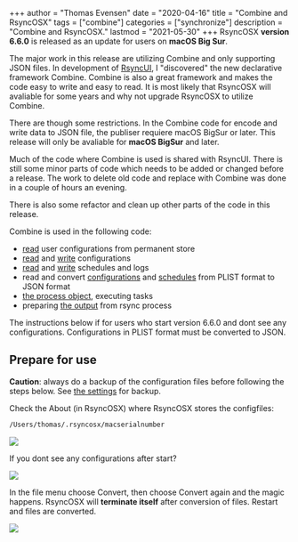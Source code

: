 +++
author = "Thomas Evensen"
date = "2020-04-16"
title =  "Combine and RsyncOSX"
tags = ["combine"]
categories = ["synchronize"]
description = "Combine and RsyncOSX."
lastmod = "2021-05-30"
+++
RsyncOSX **version 6.6.0** is released as an update for users on **macOS Big Sur**.

The major work in this release are utilizing Combine and only supporting JSON files. In development of [RsyncUI](https://github.com/rsyncOSX/RsyncUI), I "discovered" the new declarative framework Combine. Combine is also a great framework and makes the code easy to write and easy to read. It is most likely that RsyncOSX will avaliable for some years and why not upgrade RsyncOSX to utilize Combine.

There are though some restrictions. In the Combine code for encode and write data to JSON file, the publiser requiere macOS BigSur or later. This release will only be avaliable for **macOS BigSur** and later.

Much of the code where Combine is used is shared with RsyncUI. There is still some minor parts of code which needs to be added or changed before a release. The work to delete old code and replace with Combine was done in a couple of hours an evening.

There is also some refactor and clean up other parts of the code in this release.

Combine is used in the following code:

- [read](https://github.com/rsyncOSX/RsyncOSX/blob/master/RsyncOSX/ReadUserConfigurationPLIST.swift) user configurations from permanent store
- [read](https://github.com/rsyncOSX/RsyncOSX/blob/master/RsyncOSX/ReadConfigurationJSON.swift) and [write](https://github.com/rsyncOSX/RsyncOSX/blob/master/RsyncOSX/WriteConfigurationJSON.swift) configurations
- [read](https://github.com/rsyncOSX/RsyncOSX/blob/master/RsyncOSX/ReadScheduleJSON.swift) and [write](https://github.com/rsyncOSX/RsyncOSX/blob/master/RsyncOSX/WriteScheduleJSON.swift) schedules and logs
- read and convert [configurations](https://github.com/rsyncOSX/RsyncOSX/blob/master/RsyncOSX/ReadConfigurationsPLIST.swift) and [schedules](https://github.com/rsyncOSX/RsyncOSX/blob/master/RsyncOSX/ReadSchedulesPLIST.swift) from PLIST format to JSON format
- [the process object](https://github.com/rsyncOSX/RsyncOSX/blob/master/RsyncOSX/ProcessCmd.swift), executing tasks
- preparing [the output](https://github.com/rsyncOSX/RsyncOSX/blob/master/RsyncOSX/TrimTwo.swift) from rsync process

The instructions below if for users who start version 6.6.0 and dont see any configurations. Configurations in PLIST format must be converted to JSON.

## Prepare for use

**Caution**: always do a backup of the configuration files before following the steps below. See [the settings](/post/userconfiguration/) for backup.

Check the About (in RsyncOSX) where RsyncOSX stores the configfiles:
```bash
/Users/thomas/.rsyncosx/macserialnumber
```
![](/images/RsyncOSX/master/combine/about.png)

If you dont see any configurations after start?

![](/images/RsyncOSX/master/combine/empty.png)

In the file menu choose Convert, then choose Convert again and the magic happens. RsyncOSX will **terminate itself** after conversion of files. Restart and files are converted.

![](/images/RsyncOSX/master/combine/converted.png)

